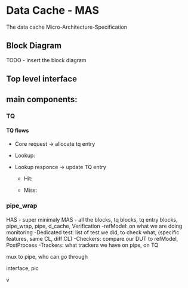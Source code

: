 
# Data Cache - MAS
The data cache Micro-Architecture-Specification 

## Block Diagram
TODO - insert the block diagram

## Top level interface

## main components:
### TQ
#### TQ flows
- Core request -> allocate tq entry
- Lookup:

- Lookup responce -> update TQ entry
  - Hit:

  - Miss:

### pipe_wrap
####


HAS - super minimaly
MAS - all the blocks, tq blocks, tq entry blocks, pipe_wrap, pipe, d_cache, 
Verification
    -refModel: on what we are doing monitoring
    -Dedicated test: list of test we did, to check what, (specific features, same CL, diff CL)
    -Checkers: compare our DUT to refModel, PostProcess
    -Trackers: what trackers we have on pipe, on TQ


mux to pipe, who can go through 

interface, pic

v

